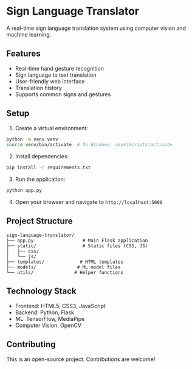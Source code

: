 # Sign Language Translator

A real-time sign language translation system using computer vision and machine learning.

## Features

- Real-time hand gesture recognition
- Sign language to text translation
- User-friendly web interface
- Translation history
- Supports common signs and gestures

## Setup

1. Create a virtual environment:
```bash
python -m venv venv
source venv/bin/activate  # On Windows: venv\Scripts\activate
```

2. Install dependencies:
```bash
pip install -r requirements.txt
```

3. Run the application:
```bash
python app.py
```

4. Open your browser and navigate to `http://localhost:5000`

## Project Structure

```
sign-language-translator/
├── app.py                  # Main Flask application
├── static/                 # Static files (CSS, JS)
│   ├── css/
│   └── js/
├── templates/             # HTML templates
├── models/               # ML model files
└── utils/               # Helper functions
```

## Technology Stack

- Frontend: HTML5, CSS3, JavaScript
- Backend: Python, Flask
- ML: TensorFlow, MediaPipe
- Computer Vision: OpenCV

## Contributing

This is an open-source project. Contributions are welcome!
